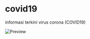 # covid19
informasi terkini virus corona (COVID19)

![Preview](https://i.ibb.co/yByXWCJ/Fire-Shot-Capture-004-Informasi-terkini-COVID19-127-0-0-1.png)
